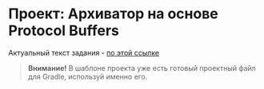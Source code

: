 # Проект: Архиватор на основе Protocol Buffers

Актуальный текст задания - [по этой ссылке](https://git.culab.ru/bsc-development-basics-2nd-semester/dev-basics-2025-longreads/-/blob/main/golang/10-protobuf/project.md)

> **Внимание!** В шаблоне проекта уже есть готовый проектный файл для Gradle, используй именно его.